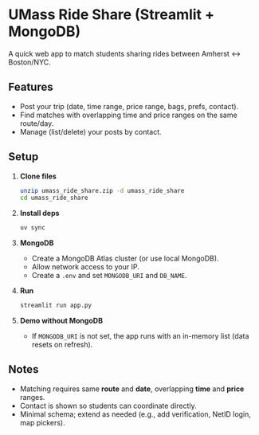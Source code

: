 # UMass Ride Share (Streamlit + MongoDB)

A quick web app to match students sharing rides between Amherst ↔ Boston/NYC.

## Features
- Post your trip (date, time range, price range, bags, prefs, contact).
- Find matches with overlapping time and price ranges on the same route/day.
- Manage (list/delete) your posts by contact.

## Setup

1. **Clone files**
   ```bash
   unzip umass_ride_share.zip -d umass_ride_share
   cd umass_ride_share
   ```

2. **Install deps**
   ```bash
   uv sync
   ```

3. **MongoDB**
   - Create a MongoDB Atlas cluster (or use local MongoDB).
   - Allow network access to your IP.
   - Create a `.env` and set `MONGODB_URI` and `DB_NAME`.

4. **Run**
   ```bash
   streamlit run app.py
   ```

5. **Demo without MongoDB**
   - If `MONGODB_URI` is not set, the app runs with an in-memory list (data resets on refresh).

## Notes
- Matching requires same **route** and **date**, overlapping **time** and **price** ranges.
- Contact is shown so students can coordinate directly.
- Minimal schema; extend as needed (e.g., add verification, NetID login, map pickers).